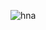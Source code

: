 ![hna](https://github.com/utku0640/HANGMAN-with-React.js/assets/111204328/273aa00a-8f08-4460-9997-00cc0ebc64b5)
